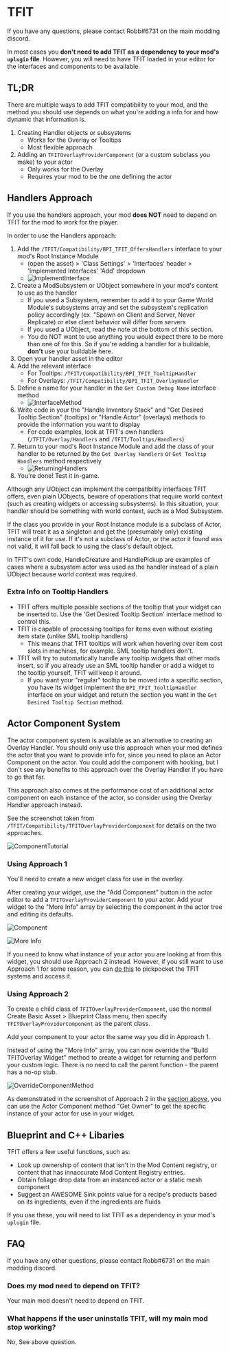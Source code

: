 # TFIT

If you have any questions, please contact Robb#6731 on the main modding discord.

In most cases you **don't need to add TFIT as a dependency to your mod's `uplugin` file**.
However, you will need to have TFIT loaded in your editor for the interfaces and components to be available.

## TL;DR

There are multiple ways to add TFIT compatibility to your mod,
and the method you should use depends on what you're adding a info for
and how dynamic that information is.

1. Creating Handler objects or subsystems
   - Works for the Overlay or Tooltips
   - Most flexible approach
2. Adding an `TFITOverlayProviderComponent` (or a custom subclass you make) to your actor
   - Only works for the Overlay
   - Requires your mod to be the one defining the actor
<!-- 3. TODO the fancy named field reflection way Robb hasn't implemented yet -->

## Handlers Approach

If you use the handlers approach, your mod **does NOT** need to depend on TFIT for the mod to work for the player.

In order to use the Handlers approach:

1. Add the `/TFIT/Compatibility/BPI_TFIT_OffersHandlers` interface to your mod's Root Instance Module
   - (open the asset) > 'Class Settings' > 'Interfaces' header > 'Implemented Interfaces' 'Add' dropdown
   - ![ImplementInterface](Images/ImplementInterface.png)
2. Create a ModSubsystem or UObject somewhere in your mod's content to use as the handler
   - If you used a Subsystem, remember to add it to your Game World Module's subsystems array and set the subsystem's replication policy accordingly (ex. "Spawn on Client and Server, Never Replicate) or else client behavior will differ from servers
   - If you used a UObject, read the note at the bottom of this section.
   - You do NOT want to use anything you would expect there to be more than one of for this. So if you're adding a handler for a buildable, **don't** use your buildable here.
3. Open your handler asset in the editor
4. Add the relevant interface
   - For Tooltips: `/TFIT/Compatibility/BPI_TFIT_TooltipHandler`
   - For Overlays: `/TFIT/Compatibility/BPI_TFIT_OverlayHandler`
5. Define a name for your handler in the `Get Custom Debug Name` interface method
   - ![InterfaceMethod](Images/InterfaceMethod.png)
6. Write code in your the "Handle Inventory Stack" and "Get Desired Tooltip Section" (tooltips) or "Handle Actor" (overlays) methods to provide the information you want to display
   - For code examples, look at TFIT's own handlers (`/TFIT/Overlay/Handlers` and `/TFIT/Tooltips/Handlers`)
7. Return to your mod's Root Instance Module and add the class of your handler to be returned by the `Get Overlay Handlers` or `Get Tooltip Handlers` method respectively
   - ![ReturningHandlers](Images/ReturningHandlers.png)
8. You're done! Test it in-game.

Although any UObject can implement the compatibility interfaces TFIT offers, even plain UObjects, beware of operations that require world context (such as creating widgets or accessing subsystems). In this situation, your handler should be something with world context, such as a Mod Subsystem.

If the class you provide in your Root Instance module is a subclass of Actor,
TFIT will treat it as a singleton and get the (presumably only) existing instance of it for use.
If it's not a subclass of Actor, or the actor it found was not valid, it will fall back to using the class's default object.

In TFIT's own code, HandleCreature and HandlePickup are examples of cases where a subsystem actor was used as the handler instead of a plain UObject because world context was required.

### Extra Info on Tooltip Handlers

- TFIT offers multiple possible sections of the tooltip that your widget can be inserted to.
  Use the 'Get Desired Tooltip Section' interface method to control this.
- TFIT is capable of processing tooltips for items even without existing item state (unlike SML tooltip handlers)
  - This means that TFIT tooltips will work when hovering over item cost slots in machines, for example. SML tooltip handlers don't.
- TFIT will try to automatically handle any tooltip widgets that other mods insert, so if you already use an SML tooltip handler or add a widget to the tooltip yourself, TFIT will keep it around.
  - If you want your "regular" tooltip to be moved into a specific section, you have its widget implement the `BPI_TFIT_TooltipHandler` interface on your widget and return the section you want in the `Get Desired Tooltip Section` method.

## Actor Component System

The actor component system is available as an alternative to creating an Overlay Handler.
You should only use this approach when your mod defines the actor that you want to provide info for,
since you need to place an Actor Component on the actor.
You could add the component with hooking, but I don't see any benefits to this approach over the Overlay Handler
if you have to go that far.

This approach also comes at the performance cost of an additional actor component on each instance of the actor,
so consider using the Overlay Handler approach instead.

See the screenshot taken from `/TFIT/Compatibility/TFITOverlayProviderComponent` for details on the two approaches.

![ComponentTutorial](Images/ComponentTutorial.png)

### Using Approach 1

You'll need to create a new widget class for use in the overlay.

After creating your widget,
use the "Add Component" button in the actor editor to add a `TFITOverlayProviderComponent` to your actor.
Add your widget to the "More Info" array by selecting the component in the actor tree and editing its defaults.

![Component](Images/TFIT_Component.png)

![More Info](Images/TFIT_AddCustomWidget.png)

If you need to know what instance of your actor you are looking at from this widget,
you should use Approach 2 instead.
However, if you still want to use Approach 1 for some reason, you can [do this](Images/TFIT_Subsystem.png) to pickpocket the TFIT systems and access it.

### Using Approach 2

To create a child class of `TFITOverlayProviderComponent`, use the normal Create Basic Asset > Blueprint Class menu, then specify `TFITOverlayProviderComponent` as the parent class.

Add your component to your actor the same way you did in Approach 1.

Instead of using the "More Info" array, you can now override the "Build TFITOverlay Widget" method to create a widget for returning and perform your custom logic.
There is no need to call the parent function - the parent has a no-op stub.

![OverrideComponentMethod](Images/OverrideComponentMethod.png)

As demonstrated in the screenshot of Approach 2 in the [section above](/#Actor_Component_System),
you can use the Actor Component method "Get Owner" to get the specific instance of your actor
for use in your widget.

## Blueprint and C++ Libaries

TFIT offers a few useful functions, such as:

- Look up ownership of content that isn't in the Mod Content registry, or content that has innaccurate Mod Content Registry entries.
- Obtain foliage drop data from an instanced actor or a static mesh component
- Suggest an AWESOME Sink points value for a recipe's products based on its ingredients, even if the ingredients are fluids

If you use these, you will need to list TFIT as a dependency in your mod's `uplugin` file.

## FAQ

If you have any other questions, please contact Robb#6731 on the main modding discord.

### Does my mod need to depend on TFIT?

Your main mod doesn't need to depend on TFIT.

### What happens if the user uninstalls TFIT, will my main mod stop working?

No, See above question.
